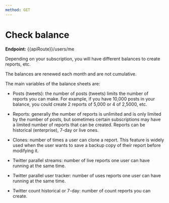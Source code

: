 ```yaml
---
method: GET
---
```


# Check balance

**Endpoint:** {{apiRoute}}/users/me

Depending on your subscription, you will have different balances to create reports, etc.

The balances are renewed each month and are not cumulative.

The main variables of the balance sheets are:

- Posts (tweets): the number of posts (tweets) limits the number of reports you can make. For example, if you have 10,000 posts in your balance, you could create 2 reports of 5,000 or 4 of 2,5000, etc.

- Reports: generally the number of reports is unlimited and is only limited by the number of posts, but sometimes certain subscriptions may have a limited number of reports that can be created. Reports can be historical (enterprise), 7-day or live ones.

- Clones: number of times a user can clone a report. This feature is widely used when the user wants to save a backup copy of their report before modifying it.

- Twitter parallel streams: number of live reports one user can have running at the same time.

- Twitter parallel user tracker: number of uses reports one user can have running at the same time.

- Twitter count historical or 7-day: number of count reports you can create.
